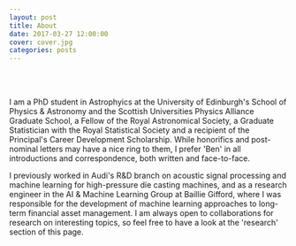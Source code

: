```yaml
---
layout: post
title: About
date: 2017-03-27 12:00:00
cover: cover.jpg
categories: posts
---
```


<html>
<br><br>
</html>

I am a PhD student in Astrophyics at the University of Edinburgh's School of Physics & Astronomy and the Scottish Universities Physics Alliance Graduate School, a Fellow of the Royal Astronomical Society, a Graduate Statistician with the Royal Statistical Society and a recipient of the Principal's Career Development Scholarship. While honorifics and post-nominal letters may have a nice ring to them, I prefer 'Ben' in all introductions and correspondence, both written and face-to-face.

I previously worked in Audi's R&D branch on acoustic signal processing and machine learning for high-pressure die casting machines, and as a research engineer in the AI & Machine Learning Group at Baillie Gifford, where I was responsible for the development of machine learning approaches to long-term financial asset management. I am always open to collaborations for research on interesting topics, so feel free to have a look at the 'research' section of this page.
